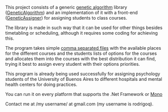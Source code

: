 This project consists of a generic [genetic algorithm](http://en.wikipedia.org/wiki/Genetic_algorithm) library ([GeneticAlgorithm](GeneticAlgorithm.md)) and an implementation of it with a front-end ([GeneticAssigner](GeneticAssigner.md)) for assigning students to class courses.

The library is made in such way that it can be used for other things besides timetabling or scheduling, although it requires some coding for achieving this.

The program takes simple [comma separated files](FileFormat.md) with the available places for the different courses and the students lists of options for the courses and allocates them  into the courses with the best distribution it can find, trying it best to assign every student with their options priorities.

This program is already being used successfully for assigning psychology students of the University of Buenos Aires to different hospitals and mental health centers for doing practices.

You can run it on every platform that supports the .Net Framework or [Mono](http://www.mono-project.com/)

Contact me at /my username/ at gmail.com (my username is rodrigoq).